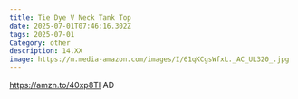```yaml
---
title: Tie Dye V Neck Tank Top
date: 2025-07-01T07:46:16.302Z
tags: 2025-07-01
Category: other
description: 14.XX
image: https://m.media-amazon.com/images/I/61qKCgsWfxL._AC_UL320_.jpg
---
```

https://amzn.to/40xp8TI  AD
